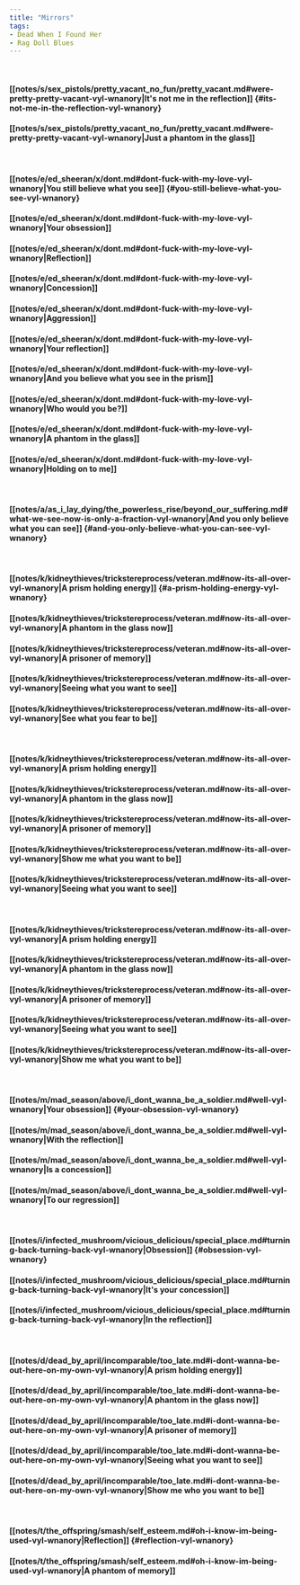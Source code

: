 ```yaml
---
title: "Mirrors"
tags:
- Dead When I Found Her
- Rag Doll Blues
---
```

&nbsp;
#### [[notes/s/sex_pistols/pretty_vacant_no_fun/pretty_vacant.md#were-pretty-pretty-vacant-vyl-wnanory|It's not me in the reflection]] {#its-not-me-in-the-reflection-vyl-wnanory}
#### [[notes/s/sex_pistols/pretty_vacant_no_fun/pretty_vacant.md#were-pretty-pretty-vacant-vyl-wnanory|Just a phantom in the glass]]
&nbsp;
#### [[notes/e/ed_sheeran/x/dont.md#dont-fuck-with-my-love-vyl-wnanory|You still believe what you see]] {#you-still-believe-what-you-see-vyl-wnanory}
#### [[notes/e/ed_sheeran/x/dont.md#dont-fuck-with-my-love-vyl-wnanory|Your obsession]]
#### [[notes/e/ed_sheeran/x/dont.md#dont-fuck-with-my-love-vyl-wnanory|Reflection]]
#### [[notes/e/ed_sheeran/x/dont.md#dont-fuck-with-my-love-vyl-wnanory|Concession]]
#### [[notes/e/ed_sheeran/x/dont.md#dont-fuck-with-my-love-vyl-wnanory|Aggression]]
#### [[notes/e/ed_sheeran/x/dont.md#dont-fuck-with-my-love-vyl-wnanory|Your reflection]]
#### [[notes/e/ed_sheeran/x/dont.md#dont-fuck-with-my-love-vyl-wnanory|And you believe what you see in the prism]]
#### [[notes/e/ed_sheeran/x/dont.md#dont-fuck-with-my-love-vyl-wnanory|Who would you be?]]
#### [[notes/e/ed_sheeran/x/dont.md#dont-fuck-with-my-love-vyl-wnanory|A phantom in the glass]]
#### [[notes/e/ed_sheeran/x/dont.md#dont-fuck-with-my-love-vyl-wnanory|Holding on to me]]
&nbsp;
#### [[notes/a/as_i_lay_dying/the_powerless_rise/beyond_our_suffering.md#what-we-see-now-is-only-a-fraction-vyl-wnanory|And you only believe what you can see]] {#and-you-only-believe-what-you-can-see-vyl-wnanory}
&nbsp;
#### [[notes/k/kidneythieves/trickstereprocess/veteran.md#now-its-all-over-vyl-wnanory|A prism holding energy]] {#a-prism-holding-energy-vyl-wnanory}
#### [[notes/k/kidneythieves/trickstereprocess/veteran.md#now-its-all-over-vyl-wnanory|A phantom in the glass now]]
#### [[notes/k/kidneythieves/trickstereprocess/veteran.md#now-its-all-over-vyl-wnanory|A prisoner of memory]]
#### [[notes/k/kidneythieves/trickstereprocess/veteran.md#now-its-all-over-vyl-wnanory|Seeing what you want to see]]
#### [[notes/k/kidneythieves/trickstereprocess/veteran.md#now-its-all-over-vyl-wnanory|See what you fear to be]]
&nbsp;
#### [[notes/k/kidneythieves/trickstereprocess/veteran.md#now-its-all-over-vyl-wnanory|A prism holding energy]]
#### [[notes/k/kidneythieves/trickstereprocess/veteran.md#now-its-all-over-vyl-wnanory|A phantom in the glass now]]
#### [[notes/k/kidneythieves/trickstereprocess/veteran.md#now-its-all-over-vyl-wnanory|A prisoner of memory]]
#### [[notes/k/kidneythieves/trickstereprocess/veteran.md#now-its-all-over-vyl-wnanory|Show me what you want to be]]
#### [[notes/k/kidneythieves/trickstereprocess/veteran.md#now-its-all-over-vyl-wnanory|Seeing what you want to see]]
&nbsp;
#### [[notes/k/kidneythieves/trickstereprocess/veteran.md#now-its-all-over-vyl-wnanory|A prism holding energy]]
#### [[notes/k/kidneythieves/trickstereprocess/veteran.md#now-its-all-over-vyl-wnanory|A phantom in the glass now]]
#### [[notes/k/kidneythieves/trickstereprocess/veteran.md#now-its-all-over-vyl-wnanory|A prisoner of memory]]
#### [[notes/k/kidneythieves/trickstereprocess/veteran.md#now-its-all-over-vyl-wnanory|Seeing what you want to see]]
#### [[notes/k/kidneythieves/trickstereprocess/veteran.md#now-its-all-over-vyl-wnanory|Show me what you want to be]]
&nbsp;
#### [[notes/m/mad_season/above/i_dont_wanna_be_a_soldier.md#well-vyl-wnanory|Your obsession]] {#your-obsession-vyl-wnanory}
#### [[notes/m/mad_season/above/i_dont_wanna_be_a_soldier.md#well-vyl-wnanory|With the reflection]]
#### [[notes/m/mad_season/above/i_dont_wanna_be_a_soldier.md#well-vyl-wnanory|Is a concession]]
#### [[notes/m/mad_season/above/i_dont_wanna_be_a_soldier.md#well-vyl-wnanory|To our regression]]
&nbsp;
#### [[notes/i/infected_mushroom/vicious_delicious/special_place.md#turning-back-turning-back-vyl-wnanory|Obsession]] {#obsession-vyl-wnanory}
#### [[notes/i/infected_mushroom/vicious_delicious/special_place.md#turning-back-turning-back-vyl-wnanory|It's your concession]]
#### [[notes/i/infected_mushroom/vicious_delicious/special_place.md#turning-back-turning-back-vyl-wnanory|In the reflection]]
&nbsp;
#### [[notes/d/dead_by_april/incomparable/too_late.md#i-dont-wanna-be-out-here-on-my-own-vyl-wnanory|A prism holding energy]]
#### [[notes/d/dead_by_april/incomparable/too_late.md#i-dont-wanna-be-out-here-on-my-own-vyl-wnanory|A phantom in the glass now]]
#### [[notes/d/dead_by_april/incomparable/too_late.md#i-dont-wanna-be-out-here-on-my-own-vyl-wnanory|A prisoner of memory]]
#### [[notes/d/dead_by_april/incomparable/too_late.md#i-dont-wanna-be-out-here-on-my-own-vyl-wnanory|Seeing what you want to see]]
#### [[notes/d/dead_by_april/incomparable/too_late.md#i-dont-wanna-be-out-here-on-my-own-vyl-wnanory|Show me who you want to be]]
&nbsp;
#### [[notes/t/the_offspring/smash/self_esteem.md#oh-i-know-im-being-used-vyl-wnanory|Reflection]] {#reflection-vyl-wnanory}
#### [[notes/t/the_offspring/smash/self_esteem.md#oh-i-know-im-being-used-vyl-wnanory|A phantom of memory]]
